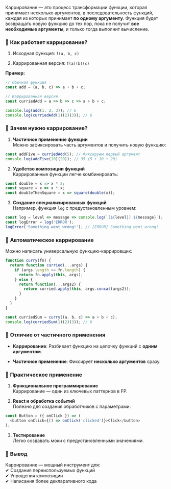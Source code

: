 
Каррирование — это процесс трансформации функции, которая принимает несколько аргументов, в последовательность функций, каждая из которых принимает **по одному аргументу**. Функция будет возвращать новую функцию до тех пор, пока не получит **все необходимые аргументы**, и только тогда выполнит вычисление.

### 🔹 **Как работает каррирование?**

1. Исходная функция: `f(a, b, c)`
    
2. Каррированная версия: `f(a)(b)(c)`
    

**Пример:**

```js
// Обычная функция
const add = (a, b, c) => a + b + c;

// Каррированная версия
const curriedAdd = a => b => c => a + b + c;

console.log(add(1, 2, 3)); // 6
console.log(curriedAdd(1)(2)(3)); // 6
```

### 🔹 **Зачем нужно каррирование?**

1. **Частичное применение функции**  
    Можно зафиксировать часть аргументов и получить новую функцию:

```js
const addFive = curriedAdd(5); // Фиксируем первый аргумент
console.log(addFive(10)(20)); // 35 (5 + 10 + 20)
```
2. **Удобство композиции функций**  
   Каррированные функции легче комбинировать:

```js
const double = x => x * 2;
const square = x => x * x;
const doubleThenSquare = x => square(double(x));
```
3. **Создание специализированных функций**  
   Например, функция `log` с предустановленным уровнем:

```js
const log = level => message => console.log(`[${level}] ${message}`);
const logError = log('ERROR');
logError('Something went wrong!'); // [ERROR] Something went wrong!
```

### 🔹 **Автоматическое каррирование**

Можно написать универсальную функцию-каррировщик:

```js
function curry(fn) {
  return function curried(...args) {
    if (args.length >= fn.length) {
      return fn.apply(this, args);
    } else {
      return function(...args2) {
        return curried.apply(this, args.concat(args2));
      }
    }
  }
}

const curriedSum = curry((a, b, c) => a + b + c);
console.log(curriedSum(1)(2)(3)); // 6
```

### 🔹 **Отличие от частичного применения**

- **Каррирование**: Разбивает функцию на цепочку функций с **одним аргументом**.
    
- **Частичное применение**: Фиксирует **несколько аргументов** сразу.
    

### 🔹 **Практическое применение**

1. **Функциональное программирование**  
    Каррирование — один из ключевых паттернов в FP.
    
2. **React и обработка событий**  
    Полезно для создания обработчиков с параметрами:

```js
const Button = ({ onClick }) => (
  <button onClick={() => onClick('clicked')}>Click</button>
);
```
3. **Тестирование**  
    Легко создавать моки с предустановленными значениями.

### 🔹 **Вывод**

Каррирование — мощный инструмент для:  
✔ Создания переиспользуемых функций  
✔ Упрощения композиции  
✔ Написания более декларативного кода
